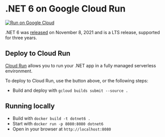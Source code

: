 # .NET 6 on Google Cloud Run

[![Run on Google Cloud](https://deploy.cloud.run/button.svg)](https://deploy.cloud.run)

.NET 6 was [released](https://devblogs.microsoft.com/dotnet/announcing-net-6/) on November 8, 2021 and is a LTS release, supported for three years.

## Deploy to Cloud Run

[Cloud Run](https://cloud.run) allows you to run your .NET app in a fully managed serverless environment.

To deploy to Cloud Run, use the button above, or the following steps:

* Build and deploy with `gcloud builds submit --source .`

## Running locally

* Build with `docker build -t dotnet6 .`
* Start with `docker run -p 8080:8080 dotnet6`
* Open in your browser at `http://localhost:8080`